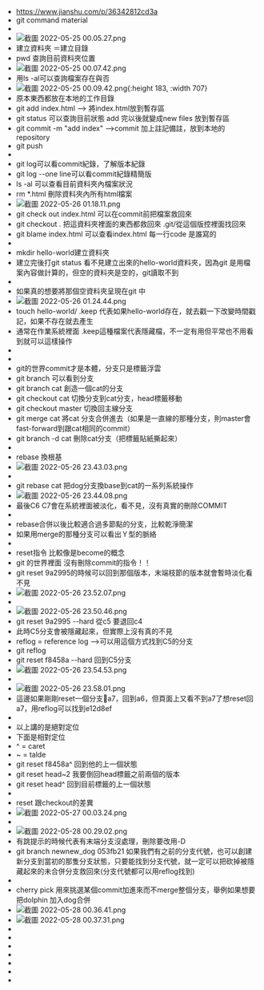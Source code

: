 - https://www.jianshu.com/p/36342812cd3a
- git command material
-
- ![截圖 2022-05-25 00.05.27.png](../assets/截圖_2022-05-25_00.05.27_1653408330557_0.png)
- 建立資料夾 ＝建立目錄
- pwd 查詢目前資料夾位置
- ![截圖 2022-05-25 00.07.42.png](../assets/截圖_2022-05-25_00.07.42_1653408465860_0.png)
- 用ls -al可以查詢檔案存在與否
- ![截圖 2022-05-25 00.09.42.png](../assets/截圖_2022-05-25_00.09.42_1653408585894_0.png){:height 183, :width 707}
- 原本東西都放在本地的工作目錄
- git add index.html --> 將index.html放到暫存區
- git status 可以查詢目前狀態 add 完以後就變成new files 放到暫存區
- git commit -m "add index" -->commit 加上註記備註，放到本地的repository
- git push
-
- git log可以看commit紀錄，了解版本紀錄
- git log --one line可以看commit紀錄精簡版
- ls -al 可以查看目前資料夾內檔案狀況
- rm *.html 刪除資料夾內所有html檔案
- ![截圖 2022-05-26 01.18.11.png](../assets/截圖_2022-05-26_01.18.11_1653499095435_0.png)
- git check out index.html 可以在commit前把檔案救回來
- git checkout .  把這資料夾裡面的東西都救回來 .git/從這個版控裡面找回來
- git blame index.html 可以查看index.html 每一行code 是誰寫的
-
- mkdir hello-world建立資料夾
- 建立完後打git status 看不見建立出來的hello-world資料夾，因為git 是用檔案內容做計算的，但空的資料夾是空的，git讀取不到
-
- 如果真的想要將那個空資料夾呈現在git 中
- ![截圖 2022-05-26 01.24.44.png](../assets/截圖_2022-05-26_01.24.44_1653499704092_0.png)
- touch hello-world/ .keep 代表如果hello-world存在，就去戳一下改變時間戳記，如果不存在就去產生
- 通常在作業系統裡面 .keep這種檔案代表隱藏檔，不一定有用但平常也不用看到就可以這樣操作
-
-
- git的世界commit才是本體，分支只是標籤浮雲
- git branch 可以看到分支
- git branch cat 創造一個cat的分支
- git checkout cat 切換分支到cat分支，head標籤移動
- git checkout master 切換回主線分支
- git merge cat 將cat 分支合併進去（如果是一直線的那種分支，則master會fast-forward到跟cat相同的commit）
- git branch -d cat 刪除cat分支（把標籤貼紙撕起來）
-
- rebase 換根基
- ![截圖 2022-05-26 23.43.03.png](../assets/截圖_2022-05-26_23.43.03_1653579785093_0.png)
-
- git rebase cat 把dog分支換base到cat的一系列系統操作
- ![截圖 2022-05-26 23.44.08.png](../assets/截圖_2022-05-26_23.44.08_1653579851054_0.png)
- 最後C6 C7會在系統裡面被淡化，看不見，沒有真實的刪除COMMIT
-
- rebase合併以後比較適合過多節點的分支，比較乾淨簡潔
- 如果用merge的那種分支可以看出Ｙ型的脈絡
-
- reset指令 比較像是become的概念
- git 的世界裡面 沒有刪除commit的指令！！
- git reset 9a2995的時候可以回到那個版本，末端枝節的版本就會暫時淡化看不見
- ![截圖 2022-05-26 23.52.07.png](../assets/截圖_2022-05-26_23.52.07_1653580329297_0.png)
-
- ![截圖 2022-05-26 23.50.46.png](../assets/截圖_2022-05-26_23.50.46_1653580248963_0.png)
- git reset 9a2995 --hard 從c5 要退回c4
- 此時C5分支會被隱藏起來，但實際上沒有真的不見
- reflog = reference log -->可以用這個方式找到C5的分支
- git reflog
- git reset f8458a --hard 回到C5分支
- ![截圖 2022-05-26 23.54.53.png](../assets/截圖_2022-05-26_23.54.53_1653580496057_0.png)
-
- ![截圖 2022-05-26 23.58.01.png](../assets/截圖_2022-05-26_23.58.01_1653580685833_0.png)
- 這邊如果剛剛reset一個分支a7，回到a6，但頁面上又看不到a7了想reset回a7，用reflog可以找到e12d8ef
-
- 以上講的是絕對定位
- 下面是相對定位
- ^  = caret
- ~  = talde
- git reset f8458a^ 回到他的上一個狀態
- git reset head~2 我要倒回head標籤之前兩個的版本
- git reset head^ 回到目前標籤的上一個狀態
-
- reset 跟checkout的差異
- ![截圖 2022-05-27 00.03.24.png](../assets/截圖_2022-05-27_00.03.24_1653581006684_0.png)
-
- ![截圖 2022-05-28 00.29.02.png](../assets/截圖_2022-05-28_00.29.02_1653668945008_0.png)
- 有跳提示的時候代表有末端分支沒處理，刪除要改用-D
- git branch newnew_dog 053fb21  如果我們有之前的分支代號，也可以創建新分支到當初的那隻分支狀態，只要能找到分支代號，就一定可以把砍掉被隱藏起來的未合併分支救回來(分支代號都可以用reflog找到)
-
- cherry pick 用來挑選某個commit加進來而不merge整個分支，舉例如果想要把dolphin 加入dog合併
- ![截圖 2022-05-28 00.36.41.png](../assets/截圖_2022-05-28_00.36.41_1653669403760_0.png)
- ![截圖 2022-05-28 00.37.31.png](../assets/截圖_2022-05-28_00.37.31_1653669453446_0.png)
-
-
-
-
-
-
-